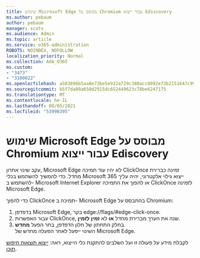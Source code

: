 ```yaml
---
title: שימוש Microsoft Edge מבוסס על Chromium עבור ייצוא Ediscovery
ms.author: pebaum
author: pebaum
manager: scotv
ms.audience: Admin
ms.topic: article
ms.service: o365-administration
ROBOTS: NOINDEX, NOFOLLOW
localization_priority: Normal
ms.collection: Adm_O365
ms.custom:
- "3473"
- "3100022"
ms.openlocfilehash: a583896b5aa8e73be5e932a729c380acc8092e73b2151647c999f9a7b69669b6
ms.sourcegitcommit: b5f7da89a650d2915dc652449623c78be6247175
ms.translationtype: MT
ms.contentlocale: he-IL
ms.lasthandoff: 08/05/2021
ms.locfileid: "53998395"
---
```

# <a name="using-microsoft-edge-based-on-chromium-browsers-for-ediscovery-export"></a>שימוש Microsoft Edge מבוסס על Chromium עבור ייצוא Ediscovery

עקב שינוי אחרון, Microsoft Edge לא יהיו עוד תמיכה ClickOnce זמינה כברירת מחדל. כדי להמשיך להשתמש בכלי Microsoft 365 ייצוא גילוי אלקטרוני, יהיה עליך להשתמש ב- Microsoft Internet Explorer או להפוך את התמיכה ClickOnce לזמינה Microsoft Edge. 

כדי להפוך ClickOnce תמיכה ב- Microsoft Edge בהתבסס על Chromium: 
1. בדפדפן Microsoft Edge, בקר edge://flags/#edge-click-once.
2. עבור האפשרות ClickOnce, שנה את הערך מברירת מחדל **או** לא **זמין** **לזמין**. 
3. בחלק התחתון של חלון הדפדפן, בחר הפעל **מחדש**. <br>
 השינוי ייפעל לאחר הפעלה מחדש של Microsoft Edge. 

לקבלת מידע על פעולה זו ועל השלבים להתקנת כלי הייצוא, ראה: [ ייצוא תוצאות חיפוש תוכן](https://docs.microsoft.com/microsoft-365/compliance/export-search-results).